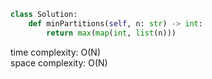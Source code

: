 ```python
class Solution:
    def minPartitions(self, n: str) -> int:
        return max(map(int, list(n)))
```

time complexity: O(N)           
space complexity: O(N)